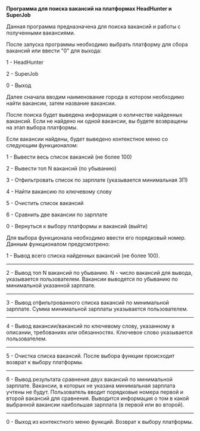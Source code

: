 **Программа для поиска вакансий на платформах HeadHunter и SuperJob**

Данная программа предназначена для поиска вакансий и работы с полученными вакансиями.

После запуска программы необходимо выбрать платформу для сбора вакансий или ввести "0" для выхода:


1 - HeadHunter

2 - SuperJob

0 - Выход

Далее сначала вводим наименование города в котором необходимо найти вакансии, затем название вакансии.

После поиска будет выведена информация о количестве найденных вакансий. Если не найдено ни одной 
вакансии, вы будете возвращены на этап выбора платформы.

Если вакансии найдены, будет выведено контекстное меню со следующим функционалом:

1 - Вывести весь список вакансий (не более 100)

2 - Вывести топ N вакансий (по убыванию)

3 - Отфильтровать список по зарплате (указывается минимальная ЗП)

4 - Найти вакансию по ключевому слову

5 - Очистить список вакансий

6 - Сравнить две вакансии по зарплате

0 - Вернуться к выбору платформы и вакансий (выйти)

Для выбора функционала необходимо ввести его порядковый номер.
Данным функционалом предусмотрено:

1 - Вывод всего списка найденных вакансий (не более 100).
***
2 - Вывод топ N вакансий по убыванию. N - число вакансий для вывода, указывается пользователем.
    Вакансии выводятся по убыванию по минимальной указанной зарплате. 
***
3 - Вывод отфильтрованного списка вакансий по минимальной зарплате. Сумма минимальной зарплаты
    указывается пользователем.
***
4 - Вывод вакансии/вакансий по ключевому слову, указанному в описании, требованиях или обязанностях.
    Ключевое слово указывается пользователем.
***
5 - Очистка списка вакансий. После выбора функции происходит возврат к выбору платформы.
***
6 - Вывод результата сравнения двух вакансий по минимальной зарплате. Вакансии, в которых
    не указана минимальная зарплата учтены не будут. Пользователь вводит порядковые номера первой
    и второй вакансий для сравнения. Выводится информация о том в какой выбранной вакансии 
    наибольшая зарплата (в первой или во второй).
***
0 - Выход из контекстного меню функций. Возврат к выбору платформы.
